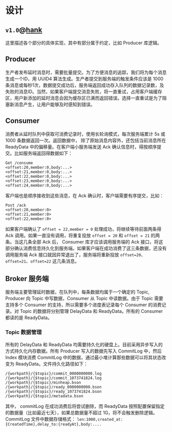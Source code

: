 # 设计

`v1.0`@[hank](mailto:pavelhank@outlook.com)
---

这里描述各个部分的具体实现，其中有部分属于约定，比如 Producer 库逻辑。

## Producer
生产者发布延时消息时，需要批量提交。为了方便消息的追踪，我们将为每个消息生成一个ID，用 UUID4 算法生成。生产者提交到服务端的触发条件应该是 1000 条消息或每秒1次，数据提交成功后，服务端返回成功存入队列的数据记录数，及失败的消息ID。当然，如果客户端提交消息失败，将一直重试，占用客户端缓存区，用户新添加的延时消息会因为缓存区已满而返回错误。选择一直重试是为了阻塞新消息产生，让用户能够及时感知到错误。

## Consumer
消费者从延时队列中获取可消费记录时，使用长轮询模式，每次服务端累计 5s 或 1000 条数据返回一次。返回数据中， 除了原始消息内容外，还包括当前消息所在 ReadyData 中的偏移量。在客户端小服务端发送 Ack 确认信息时，得按顺序提交。比如服务端返回得数据如下：

```
Get /consume
<offset:20,member:0,body:...>
<offset:21,member:0,body:...>
<offset:22,member:0,body:...>
<offset:23,member:0,body:...>
<offset:24,member:0,body:...>
```

客户端也是顺序接收到这些消息，在 Ack 确认时，客户端需要有序提交，比如：

```
Post /ack 
<offset:20,member:0>
<offset:21,member:0>
<offset:22,member:0>
```

如果客户端确认了 `offset = 22,member = 0` 处理成功，将继续等待前面两条得 Ack 调用。如果一直没有调用，将重复投放 `offset = 20` 和 `offset = 21` 的两条。当这几条全部 Ack 后， Consumer 库才应该调用服务端的 Ack 接口，将这部分确认消费信息持久化到服务端。如果客户端在成功消费了这三条数据，还没有调用服务端 Ack 接口就因异常退出了，服务端将重新投放 `offset=20`、`offset=21`、`offset=22` 这几条消息。

## Broker 服务端
服务端主要管理延时数据，在队列中，每条数据均属于一个确定的 Topic, Producer 向 Topic 中写数据，Consumer 从 Topic 中读数据。由于 Topic 需要支持多个 Consumer 的支持，所以需要多个进度表记录每个 Consumer 的消费记录。对 Topic 的数据将分别管理 DelayData 和 ReadyData。所有的 Consumer 都读的是 ReadyData。

### Topic 数据管理
所有的 DelayData 和 ReadyData 均需要持久化的硬盘上。目前采用异步写入的方式持久化内存数据。所有 Producer 写入的数据先写入 CommitLog 中，然后 Index 模块消费 CommitLog 中的数据，通过最小堆计算那些数据可以将其状态改变为 ReadyData。文件持久化路径如下：

```
/{workpath}/{$topic}/commit_0000000000.log
/{workpath}/{$topic}/commit_1073741824.log
/{workpath}/{$topic}/minheap.bson
/{workpath}/{$topic}/ready_0000000000.bson
/{workpath}/{$topic}/ready_1073741824.bson
/{workpath}/{$topic}/metadata.bson
```

其中， commitLog 在成功消费后将尝试删除，而 ReadyData 按照配置保留指定的数据量（比如最近七天），如果总数据量不超过 1G，将不会触发删除逻辑。CommitLog 文件中数据存储格式：
`len:1000,created_at:{CreatedTime},delay_to:{readyAt},body:....`